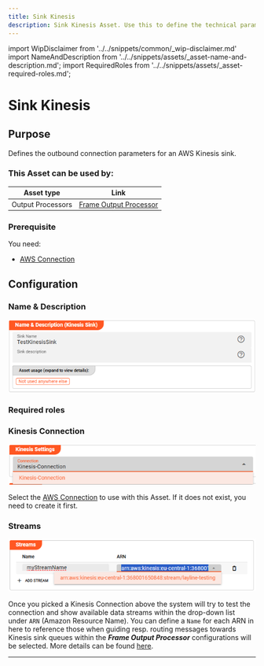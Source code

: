 ```yaml
---
title: Sink Kinesis
description: Sink Kinesis Asset. Use this to define the technical parameters for a AWS Kinesis sink connection.
---
```


import WipDisclaimer from '../../snippets/common/_wip-disclaimer.md'
import NameAndDescription from '../../snippets/assets/_asset-name-and-description.md';
import RequiredRoles from '../../snippets/assets/_asset-required-roles.md';

# Sink Kinesis

## Purpose

Defines the outbound connection parameters for an AWS Kinesis sink.

### This Asset can be used by:

| Asset type        | Link                                                              |
|-------------------|-------------------------------------------------------------------|
| Output Processors | [Frame Output Processor](../processors-output/asset-output-frame) |

### Prerequisite

You need:

* [AWS Connection](../connections/asset-connection-aws)

## Configuration

### Name & Description

![Name & Description (Kinesis Sink)](./.asset-sink-kinesis_images/1722952501116.png "Name & Description (Kinesis Sink)")

<NameAndDescription></NameAndDescription>

### Required roles

<RequiredRoles></RequiredRoles>

### Kinesis Connection

![AWS Connection (Kinesis Sink)](./.asset-sink-kinesis_images/1722952769334.png "AWS Connection (Kinesis Sink)")

Select the [AWS Connection](../connections/asset-connection-aws) to use with this Asset.
If it does not exist, you need to create it first.

### Streams

![](./.asset-sink-kinesis_images/1722955348881.png "Stream definitions / mapping (Kinesis Sink)")

Once you picked a Kinesis Connection above the system will try to test the connection and
show available data streams within the drop-down list under `ARN` (Amazon Resource Name).
You can define a `Name` for each ARN in here to reference those when guiding resp. routing messages towards Kinesis sink queues within the
_**Frame Output Processor**_ configurations will be selected. More details can be found [here](../processors-output/asset-output-frame#sink-settings-for-kinesis).


---

<WipDisclaimer></WipDisclaimer>
